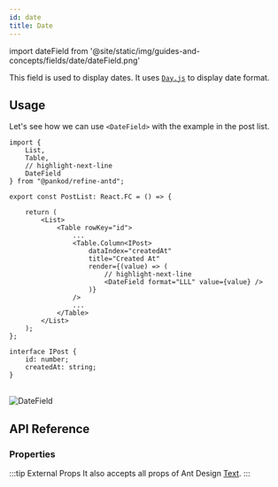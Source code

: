 ```yaml
---
id: date
title: Date
---
```


import dateField from '@site/static/img/guides-and-concepts/fields/date/dateField.png'

This field is used to display dates. It uses [`Day.js`](https://day.js.org/docs/en/display/format) to display date format.

## Usage

Let's see how we can use `<DateField>` with the example in the post list.

```tsx
import { 
    List,
    Table,
    // highlight-next-line
    DateField 
} from "@pankod/refine-antd";

export const PostList: React.FC = () => {

    return (
        <List>
            <Table rowKey="id">
                ...
                <Table.Column<IPost>
                    dataIndex="createdAt"
                    title="Created At"
                    render={(value) => (
                        // highlight-next-line
                        <DateField format="LLL" value={value} />
                    )}
                />
                ...
            </Table>
        </List>
    );
};

interface IPost {   
    id: number;    
    createdAt: string;
}
```

<br/>
<div class="img-container">
    <div class="window">
        <div class="control red"></div>
        <div class="control orange"></div>
        <div class="control green"></div>
    </div>
    <img src={dateField} alt="DateField" />
</div>

## API Reference

### Properties

<PropsTable module="@pankod/refine-antd/DateField" format-default="`L`"/>

:::tip External Props
It also accepts all props of Ant Design [Text](https://ant.design/components/typography/#Typography.Text).
:::